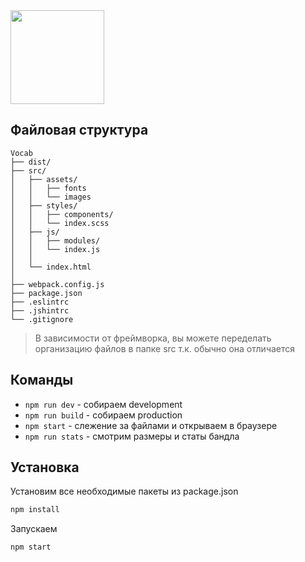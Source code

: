 
<div>
    <a href="https://github.com/webpack/webpack">
        <img width="150" height="150" src="https://webpack.js.org/assets/icon-square-big.svg">
    </a>
</div>



## Файловая структура

```
Vocab
├── dist/
├── src/
│   ├── assets/
│   │   ├── fonts
│   │   └── images
│   ├── styles/
│   │   ├── components/
│   │   └── index.scss
│   ├── js/
│   │   ├── modules/
│   │   └── index.js
│   │
│   └── index.html
│
├── webpack.config.js
├── package.json
├── .eslintrc
├── .jshintrc
└── .gitignore
```

> В зависимости от фреймворка, вы можете переделать организацию файлов в папке src т.к. обычно она отличается


## Команды

* ```npm run dev``` - собираем development
* ```npm run build``` - собираем production
* ```npm start``` - слежение за файлами и открываем в браузере
* ```npm run stats``` - смотрим размеры и статы бандла

## Установка

Установим все необходимые пакеты из package.json

```bash
npm install
```

Запускаем

```bash
npm start
```
